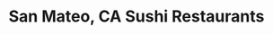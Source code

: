---
layout: city
title: San Mateo, CA Sushi Restaurants
permalink: /california/san-mateo/
stateAbbr: CA
stateName: California
cityName: San Mateo

---